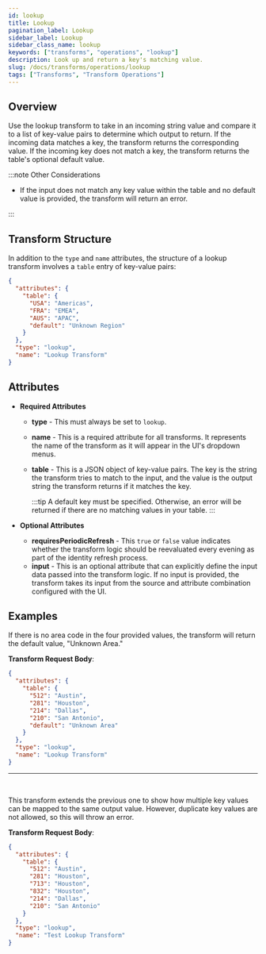```yaml
---
id: lookup
title: Lookup
pagination_label: Lookup
sidebar_label: Lookup
sidebar_class_name: lookup
keywords: ["transforms", "operations", "lookup"]
description: Look up and return a key's matching value.
slug: /docs/transforms/operations/lookup
tags: ["Transforms", "Transform Operations"]
---
```


## Overview

Use the lookup transform to take in an incoming string value and compare it to a
list of key-value pairs to determine which output to return. If the incoming
data matches a key, the transform returns the corresponding value. If the
incoming key does not match a key, the transform returns the table's optional
default value.

:::note Other Considerations

- If the input does not match any key value within the table and no default
  value is provided, the transform will return an error.

:::

## Transform Structure

In addition to the `type` and `name` attributes, the structure of a lookup
transform involves a `table` entry of key-value pairs:

```json
{
  "attributes": {
    "table": {
      "USA": "Americas",
      "FRA": "EMEA",
      "AUS": "APAC",
      "default": "Unknown Region"
    }
  },
  "type": "lookup",
  "name": "Lookup Transform"
}
```

## Attributes

- **Required Attributes**

  - **type** - This must always be set to `lookup`.
  - **name** - This is a required attribute for all transforms. It represents
    the name of the transform as it will appear in the UI's dropdown menus.
  - **table** - This is a JSON object of key-value pairs. The key is the string
    the transform tries to match to the input, and the value is the output
    string the transform returns if it matches the key.

    :::tip
    A default key must be specified. Otherwise, an error will be returned
    if there are no matching values in your table.
    :::

- **Optional Attributes**
  - **requiresPeriodicRefresh** - This `true` or `false` value indicates whether
    the transform logic should be reevaluated every evening as part of the
    identity refresh process.
  - **input** - This is an optional attribute that can explicitly define the
    input data passed into the transform logic. If no input is provided, the
    transform takes its input from the source and attribute combination
    configured with the UI.

## Examples

If there is no area code in the four provided values, the transform will return the default value, "Unknown Area."

**Transform Request Body**:

```json
{
  "attributes": {
    "table": {
      "512": "Austin",
      "281": "Houston",
      "214": "Dallas",
      "210": "San Antonio",
      "default": "Unknown Area"
    }
  },
  "type": "lookup",
  "name": "Lookup Transform"
}
```

---

<p>&nbsp;</p>

This transform extends the previous one to show how multiple key values can be
mapped to the same output value. However, duplicate key values are not allowed,
so this will throw an error.

**Transform Request Body**:

```json
{
  "attributes": {
    "table": {
      "512": "Austin",
      "281": "Houston",
      "713": "Houston",
      "832": "Houston",
      "214": "Dallas",
      "210": "San Antonio"
    }
  },
  "type": "lookup",
  "name": "Test Lookup Transform"
}
```
